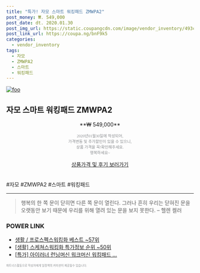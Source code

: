 ```yaml
--- 
title: "특가! 자모 스마트 워킹패드 ZMWPA2" 
post_money: ₩. 549,000 
post_date: dt. 2020.01.30 
post_img_url: https://static.coupangcdn.com/image/vendor_inventory/493c/3e4dd760bc728a0b2983c34f65cc7204beb59b7cd5ea25cfdc06e0450aa4.jpg 
post_link_url: https://coupa.ng/bnF9k5 
categories: 
  - vendor_inventory 
tags: 
  - 자모 
  - ZMWPA2 
  - 스마트 
  - 워킹패드 
--- 
```

[![foo](https://static.coupangcdn.com/image/vendor_inventory/493c/3e4dd760bc728a0b2983c34f65cc7204beb59b7cd5ea25cfdc06e0450aa4.jpg)](https://coupa.ng/bnF9k5) 

## 자모 스마트 워킹패드 ZMWPA2 
<p style="text-align: center;">**₩ 549,000**</p> 
<p style="text-align: center;"><span style="color: #898c8f; font-family: Georgia,Times,serif; font-size: 0.75em;">2020년01월30일에 작성되어, <br>가격변동 및 추가할인이 있을 수 있으니,<br> 상품 가격을 꼭!확인해주세요.<br>행복하세요~</span> 
</p>	 
<div markdown="0" style="text-align: center;"><a href="https://coupa.ng/bnF9k5" class="btn btn--success">상품가격 및 후기 보러가기</a></div> 
<br><br> 
  #자모 #ZMWPA2 #스마트 #워킹패드 
<hr> 

> 행복의 한 쪽 문이 닫히면 다른 쪽 문이 열린다. 그러나 흔히 우리는 닫혀진 문을 오랫동안 보기 때문에 우리를 위해 열려 있는 문을 보지 못한다. – 헬렌 켈러 


### POWER LINK

* <a href="https://blog.naver.com/santokki14/221785702620" target="_blank">생활 / 프로스펙스워킹화 베스트 ~57위</a>
* <a href="https://blog.naver.com/sakai111/221777186135" target="_blank"> [생활] 스케쳐스워킹화 특가정보 순위 ~50위</a>
* <a href="https://blog.naver.com/sakai111/221790340326" target="_blank">[특가] 아이러너 런닝머신 워크머신 워킹패드 ...</a>

<span style="color: #898c8f; font-family: Georgia,Times,serif; font-size: 0.55em;">파트너스활동으로 작성자에게 일정액의 커미션이 제공될수 있습니다.</span> 
